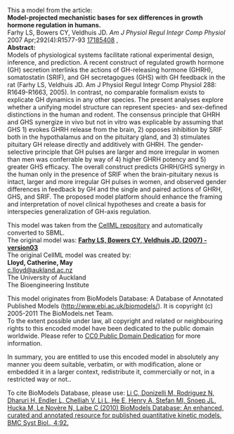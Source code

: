   
  
This a model from the article:  
**Model-projected mechanistic bases for sex differences in growth hormone regulation in humans.**   
Farhy LS, Bowers CY, Veldhuis JD. _Am J Physiol Regul Integr Comp Physiol_
2007 Apr;292(4):R1577-93
[17185408](http://www.ncbi.nlm.nih.gov/pubmed/17185408) ,  
**Abstract:**   
Models of physiological systems facilitate rational experimental design,
inference, and prediction. A recent construct of regulated growth hormone (GH)
secretion interlinks the actions of GH-releasing hormone (GHRH), somatostatin
(SRIF), and GH secretagogues (GHS) with GH feedback in the rat (Farhy LS,
Veldhuis JD. Am J Physiol Regul Integr Comp Physiol 288: R1649-R1663, 2005).
In contrast, no comparable formalism exists to explicate GH dynamics in any
other species. The present analyses explore whether a unifying model structure
can represent species- and sex-defined distinctions in the human and rodent.
The consensus principle that GHRH and GHS synergize in vivo but not in vitro
was explicable by assuming that GHS 1) evokes GHRH release from the brain, 2)
opposes inhibition by SRIF both in the hypothalamus and on the pituitary
gland, and 3) stimulates pituitary GH release directly and additively with
GHRH. The gender-selective principle that GH pulses are larger and more
irregular in women than men was conferrable by way of 4) higher GHRH potency
and 5) greater GHS efficacy. The overall construct predicts GHRH/GHS synergy
in the human only in the presence of SRIF when the brain-pituitary nexus is
intact, larger and more irregular GH pulses in women, and observed gender
differences in feedback by GH and the single and paired actions of GHRH, GHS,
and SRIF. The proposed model platform should enhance the framing and
interpretation of novel clinical hypotheses and create a basis for
interspecies generalization of GH-axis regulation.

This model was taken from the [CellML
repository](http://www.cellml.org/models) and automatically converted to SBML.  
The original model was: [ **Farhy LS, Bowers CY, Veldhuis JD. (2007) -
version03**
](http://www.cellml.org/models/farhy_bowers_veldhuis_2007_version03)  
The original CellML model was created by:  
**Lloyd, Catherine, May**   
c.lloyd@aukland.ac.nz  
The University of Auckland  
The Bioengineering Institute  

This model originates from BioModels Database: A Database of Annotated
Published Models (http://www.ebi.ac.uk/biomodels/). It is copyright (c)
2005-2011 The BioModels.net Team.  
To the extent possible under law, all copyright and related or neighbouring
rights to this encoded model have been dedicated to the public domain
worldwide. Please refer to [CC0 Public Domain
Dedication](http://creativecommons.org/publicdomain/zero/1.0/) for more
information.

In summary, you are entitled to use this encoded model in absolutely any
manner you deem suitable, verbatim, or with modification, alone or embedded it
in a larger context, redistribute it, commercially or not, in a restricted way
or not..  
  
To cite BioModels Database, please use: [Li C, Donizelli M, Rodriguez N,
Dharuri H, Endler L, Chelliah V, Li L, He E, Henry A, Stefan MI, Snoep JL,
Hucka M, Le Novère N, Laibe C (2010) BioModels Database: An enhanced, curated
and annotated resource for published quantitative kinetic models. BMC Syst
Biol., 4:92.](http://www.ncbi.nlm.nih.gov/pubmed/20587024)

